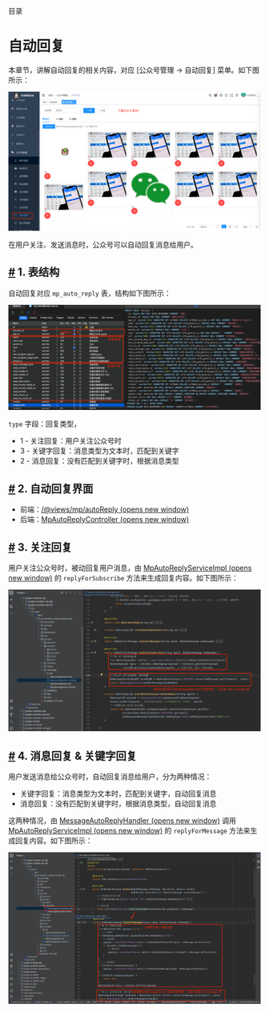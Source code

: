 目录

# 自动回复

本章节，讲解自动回复的相关内容，对应 \[公众号管理 -> 自动回复\] 菜单。如下图所示：

![自动回复](./static/界面.png)

在用户关注、发送消息时，公众号可以自动回复消息给用户。

## [#](#_1-表结构) 1. 表结构

自动回复对应 `mp_auto_reply` 表，结构如下图所示：

![自动回复表结构](./static/表结构.png)

`type` 字段：回复类型，

*   1 - 关注回复：用户关注公众号时
*   3 - 关键字回复：消息类型为文本时，匹配到关键字
*   2 - 消息回复：没有匹配到关键字时，根据消息类型

## [#](#_2-自动回复界面) 2. 自动回复界面

*   前端：[/@views/mp/autoReply (opens new window)](https://github.com/yudaocode/yudao-ui-admin-vue2/blob/master/src/views/mp/autoReply/index.vue)
*   后端：[MpAutoReplyController (opens new window)](https://github.com/YunaiV/yudao-cloud/blob/master/yudao-module-mp/yudao-module-mp-biz/src/main/java/cn/iocoder/yudao/module/mp/controller/admin/message/MpAutoReplyController.java)

## [#](#_3-关注回复) 3. 关注回复

用户关注公众号时，被动回复用户消息，由 [MpAutoReplyServiceImpl (opens new window)](https://github.com/YunaiV/yudao-cloud/blob/master/yudao-module-mp/yudao-module-mp-biz/src/main/java/cn/iocoder/yudao/module/mp/service/message/MpAutoReplyServiceImpl.java#L181-L200) 的 `replyForSubscribe` 方法来生成回复内容。如下图所示：

![关注回复](./static/关注回复.png)

## [#](#_4-消息回复-关键字回复) 4. 消息回复 & 关键字回复

用户发送消息给公众号时，自动回复消息给用户，分为两种情况：

*   关键字回复：消息类型为文本时，匹配到关键字，自动回复消息
*   消息回复：没有匹配到关键字时，根据消息类型，自动回复消息

这两种情况，由 [MessageAutoReplyHandler (opens new window)](https://github.com/YunaiV/yudao-cloud/blob/master/yudao-module-mp/yudao-module-mp-biz/src/main/java/cn/iocoder/yudao/module/mp/service/handler/message/MessageAutoReplyHandler.java) 调用 [MpAutoReplyServiceImpl (opens new window)](https://github.com/YunaiV/yudao-cloud/blob/master/yudao-module-mp/yudao-module-mp-biz/src/main/java/cn/iocoder/yudao/module/mp/service/message/MpAutoReplyServiceImpl.java#L154-L179) 的 `replyForMessage` 方法来生成回复内容。如下图所示：

![消息回复](./static/消息回复.png)